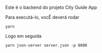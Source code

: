 Este é o backend do projeto City Guide App

Para executá-lo, vocÊ deverá rodar

`yarn`

Logo em seguida

`yarn json-server server.json -p 8080`

